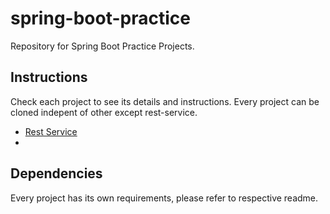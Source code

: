 # spring-boot-practice

Repository for Spring Boot Practice Projects.

## Instructions

Check each project to see its details and instructions. Every project can be cloned indepent of other except rest-service.

- [Rest Service](rest-service/README.md)
- []()

## Dependencies

Every project has its own requirements, please refer to respective readme.
